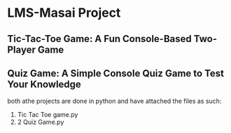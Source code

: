 # LMS-Masai Project


## Tic-Tac-Toe Game: A Fun Console-Based Two-Player Game
## Quiz Game: A Simple Console Quiz Game to Test Your Knowledge


both athe projects are done in python and have attached the files as such:
1. Tic Tac Toe game.py
2. 2 Quiz Game.py


